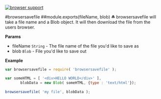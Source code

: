 [![browser support](https://ci.testling.com/Jam3/browsersavefile.png)
](https://ci.testling.com/Jam3/browsersavefile)

<a name="module_browsersavefile"></a>
#browsersavefile
<a name="exp_module_browsersavefile"></a>
##module.exports(fileName, blob) ⏏
browsersavefile will take a file name and a Blob object. It will then
download the file from the users browser.

**Params**

- fileName `String` - The file name of the file you'd like to save as  
- blob `Blob` - File you'd like to save out  

**Example**  
```javascript
var browsersavefile = require( 'browsersavefile' );

var someHTML = [ '<div>HELLO WORLD</div>' ],
	   blobData = new Blob( someHTML, {type : 'text/html'});
	
browsersavefile( 'my file', blobData );
```